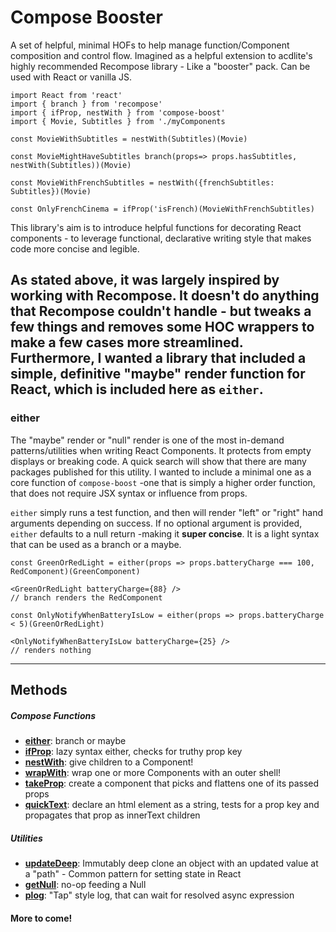 # Compose Booster
A set of helpful, minimal HOFs to help manage function/Component composition and control flow. 
Imagined as a helpful extension to acdlite's highly recommended Recompose library - Like a "booster" pack. 
Can be used with React or vanilla JS.
```
import React from 'react'
import { branch } from 'recompose'
import { ifProp, nestWith } from 'compose-boost'
import { Movie, Subtitles } from './myComponents

const MovieWithSubtitles = nestWith(Subtitles)(Movie)

const MovieMightHaveSubtitles branch(props=> props.hasSubtitles, nestWith(Subtitles))(Movie)

const MovieWithFrenchSubtitles = nestWith({frenchSubtitles: Subtitles})(Movie)

const OnlyFrenchCinema = ifProp('isFrench)(MovieWithFrenchSubtitles)
```

This library's aim is to introduce helpful functions for decorating React components - to leverage functional, declarative writing style that makes code more concise and legible.

As stated above, it was largely inspired by working with Recompose. It doesn't do anything that Recompose couldn't handle - but tweaks a few things and removes some HOC wrappers to make a few cases more streamlined.
Furthermore, I wanted a library that included a simple, definitive "maybe" render function for React, which is included here as `either`.
---
### either
The "maybe" render or "null" render is one of the most in-demand patterns/utilities when writing React Components. It protects from empty displays or breaking code. A quick search will show that there are many packages published for this utility. I wanted to include a minimal one as a core function of `compose-boost` -one that is simply a higher order function, that does not require JSX syntax or influence from props.

`either` simply runs a test function, and then will render "left" or "right" hand arguments depending on success. If no optional argument is provided, `either` defaults to a null return -making it **super concise**. It is a light syntax that can be used as a branch or a maybe.
```
const GreenOrRedLight = either(props => props.batteryCharge === 100, RedComponent)(GreenComponent)

<GreenOrRedLight batteryCharge={88} />
// branch renders the RedComponent

const OnlyNotifyWhenBatteryIsLow = either(props => props.batteryCharge < 5)(GreenOrRedLight)

<OnlyNotifyWhenBatteryIsLow batteryCharge={25} />
// renders nothing
```
---
## Methods
##### Compose Functions
- **[either](src/either)**: branch or maybe
- **[ifProp](src/ifProp)**: lazy syntax either, checks for truthy prop key
- **[nestWith](src/nestWith)**: give children to a Component!
- **[wrapWith](src/wrapWith)**: wrap one or more Components with an outer shell!
- **[takeProp](src/takeProp)**: create a component that picks and flattens one of its passed props
- **[quickText](src/quickText)**: declare an html element as a string, tests for a prop key and propagates that prop as innerText children

##### Utilities
- **[updateDeep](src/updateDeep)**: Immutably deep clone an object with an updated value at a "path" - Common pattern for setting state in React
- **[getNull](src/getNull)**: no-op feeding a Null
- **[plog](src/plog)**: "Tap" style log, that can wait for resolved async expression

#### More to come!


